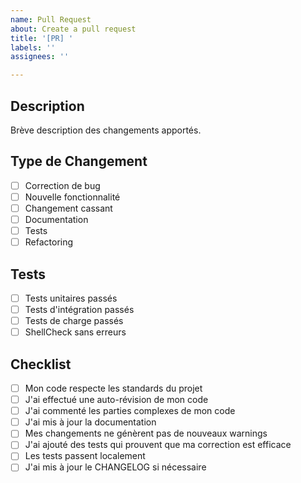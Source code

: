 ```yaml
---
name: Pull Request
about: Create a pull request
title: '[PR] '
labels: ''
assignees: ''

---
```


## Description

Brève description des changements apportés.

## Type de Changement

- [ ] Correction de bug
- [ ] Nouvelle fonctionnalité
- [ ] Changement cassant
- [ ] Documentation
- [ ] Tests
- [ ] Refactoring

## Tests

- [ ] Tests unitaires passés
- [ ] Tests d'intégration passés
- [ ] Tests de charge passés
- [ ] ShellCheck sans erreurs

## Checklist

- [ ] Mon code respecte les standards du projet
- [ ] J'ai effectué une auto-révision de mon code
- [ ] J'ai commenté les parties complexes de mon code
- [ ] J'ai mis à jour la documentation
- [ ] Mes changements ne génèrent pas de nouveaux warnings
- [ ] J'ai ajouté des tests qui prouvent que ma correction est efficace
- [ ] Les tests passent localement
- [ ] J'ai mis à jour le CHANGELOG si nécessaire
